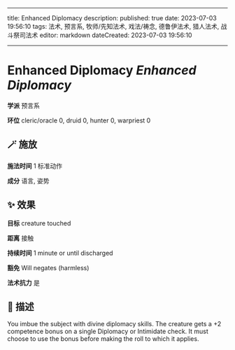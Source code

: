 
---
title: Enhanced Diplomacy
description: 
published: true
date: 2023-07-03 19:56:10
tags: 法术, 预言系, 牧师/先知法术, 戏法/祷念, 德鲁伊法术, 猎人法术, 战斗祭司法术
editor: markdown
dateCreated: 2023-07-03 19:56:10

---

# **Enhanced Diplomacy** *Enhanced Diplomacy*

**学派** 预言系 

**环位** cleric/oracle 0, druid 0, hunter 0, warpriest 0

## 🪄 施放

**施法时间** 1 标准动作

**成分** 语言, 姿势

## ✨ 效果 

**目标** creature touched 

**距离** 接触  

**持续时间** 1 minute or until discharged 

**豁免** Will negates (harmless)

**法术抗力** 是

## 📖 描述

You imbue the subject with divine diplomacy skills. The creature gets a +2 competence bonus on a single Diplomacy or Intimidate check. It must choose to use the bonus before making the roll to which it applies.
    